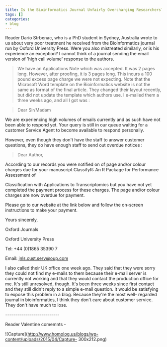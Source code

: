 ```yaml
---
title: Is the Bioinformatics Journal Unfairly Overcharging Researchers?
tags: []
categories:
- blog
---
```

Reader Dario Strbenac, who is a PhD student in Sydney, Australia wrote to us
about very poor treatment he received from the Bioinformatics journal run by
Oxford University Press. Were you also mistreated similarly, or is his
experience an exception? I cannot think of a journal sending the email version
of 'high call volume' response to the authors.
<!--more-->

> We have an Applications Note which was accepted. It was 2 pages long.
However, after proofing, it is 3 pages long. This incurs a 100 pound excess
page charge we were not expecting. Note that the Microsoft Word template on
the Bioinformatics website is not the same as format of the final article.
They changed their layout recently, but did not update the template which
authors use. I e-mailed them a three weeks ago, and all I got was :

> Dear Sir/Madam

We are experiencing high volumes of emails currently and as such have not been
able to respond yet. Your query is still in our queue waiting for a customer
Service Agent to become available to respond personally.

However, even though they don't have the staff to answer customer questions,
they do have enough staff to send out overdue notices :

> Dear Author,

According to our records you were notified on of page and/or colour charges
due for your manuscript ClassifyR: An R Package for Performance Assessment of

Classification with Applications to Transcriptomics but you have not yet
completed the payment process for these charges. The page and/or colour
charges are now overdue for payment.

Please go to our website at the link below and follow the on-screen
instructions to make your payment.

Yours sincerely,

Oxford Journals

Oxford University Press

Tel: +44 (0)1865 35390 7

Email: jnls.cust.serv@oup.com

I also called their UK office one week ago. They said that they were sorry
they could not find my e-mails to them because their e-mail server is
currently not working and that they would contact the production office for
me. It's still unresolved, though. It's been three weeks since first contact
and they still didn't reply to a simple e-mail question. It would be
satisfying to expose this problem in a blog. Because they're the most well-
regarded journal in bioinformatics, I think they don't care about customer
service. They don't have much to lose.

\---------------------------

Reader Valentine comemnts -

![Capture](http://www.homolog.us/blogs/wp-content/uploads/2015/04/Capture-
300x212.png)

